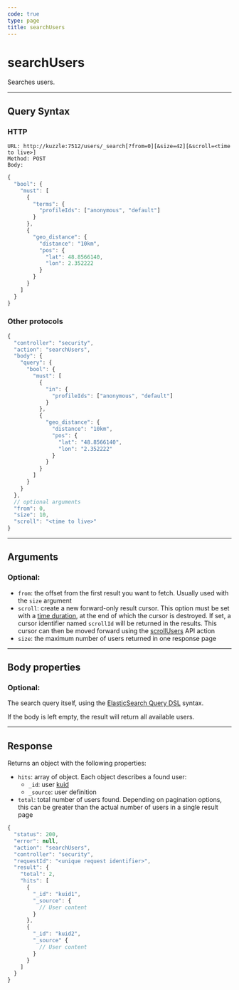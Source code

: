 ```yaml
---
code: true
type: page
title: searchUsers
---
```


# searchUsers



Searches users.

---

## Query Syntax

### HTTP

```http
URL: http://kuzzle:7512/users/_search[?from=0][&size=42][&scroll=<time to live>]
Method: POST
Body:
```

```js
{
  "bool": {
    "must": [
      {
        "terms": {
          "profileIds": ["anonymous", "default"]
        }
      },
      {
        "geo_distance": {
          "distance": "10km",
          "pos": {
            "lat": 48.8566140,
            "lon": 2.352222
          }
        }
      }
    ]
  }
}
```

### Other protocols

```js
{
  "controller": "security",
  "action": "searchUsers",
  "body": {
    "query": {
      "bool": {
        "must": [
          {
            "in": {
              "profileIds": ["anonymous", "default"]
            }
          },
          {
            "geo_distance": {
              "distance": "10km",
              "pos": {
                "lat": "48.8566140",
                "lon": "2.352222"
              }
            }
          }
        ]
      }
    }
  },
  // optional arguments
  "from": 0,
  "size": 10,
  "scroll": "<time to live>"
}
```

---

## Arguments

### Optional:

- `from`: the offset from the first result you want to fetch. Usually used with the `size` argument
- `scroll`: create a new forward-only result cursor. This option must be set with a [time duration](https://www.elastic.co/guide/en/elasticsearch/reference/5.6/common-options.html#time-units), at the end of which the cursor is destroyed. If set, a cursor identifier named `scrollId` will be returned in the results. This cursor can then be moved forward using the [scrollUsers](/core/1/api/controllers/security/scroll-users/) API action
- `size`: the maximum number of users returned in one response page

---

## Body properties

### Optional:

The search query itself, using the [ElasticSearch Query DSL](https://www.elastic.co/guide/en/elasticsearch/reference/5.6/query-dsl.html) syntax.

If the body is left empty, the result will return all available users.

---

## Response

Returns an object with the following properties:

- `hits`: array of object. Each object describes a found user:
  - `_id`: user [kuid](/core/1/guides/kuzzle-depth/authentication/#the-kuzzle-user-identifier)
  - `_source`: user definition
- `total`: total number of users found. Depending on pagination options, this can be greater than the actual number of users in a single result page

```js
{
  "status": 200,
  "error": null,
  "action": "searchUsers",
  "controller": "security",
  "requestId": "<unique request identifier>",
  "result": {
    "total": 2,
    "hits": [
      {
        "_id": "kuid1",
        "_source": {
          // User content
        }
      },
      {
        "_id": "kuid2",
        "_source" {
          // User content
        }
      }
    ]
  }
}
```
